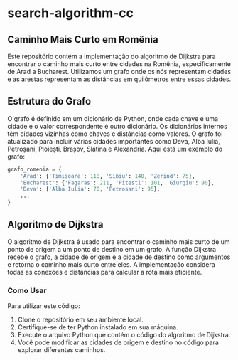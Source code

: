 # search-algorithm-cc

## Caminho Mais Curto em Romênia

Este repositório contém a implementação do algoritmo de Dijkstra para encontrar o caminho mais curto entre cidades na Romênia, especificamente de Arad a Bucharest. Utilizamos um grafo onde os nós representam cidades e as arestas representam as distâncias em quilômetros entre essas cidades.

## Estrutura do Grafo

O grafo é definido em um dicionário de Python, onde cada chave é uma cidade e o valor correspondente é outro dicionário. Os dicionários internos têm cidades vizinhas como chaves e distâncias como valores. O grafo foi atualizado para incluir várias cidades importantes como Deva, Alba Iulia, Petroșani, Ploiești, Brașov, Slatina e Alexandria. Aqui está um exemplo do grafo:

```python
grafo_romenia = {
    'Arad': {'Timisoara': 118, 'Sibiu': 140, 'Zerind': 75},
    'Bucharest': {'Fagaras': 211, 'Pitesti': 101, 'Giurgiu': 90},
    'Deva': {'Alba Iulia': 70, 'Petrosani': 95},
    ...
}
```

## Algoritmo de Dijkstra

O algoritmo de Dijkstra é usado para encontrar o caminho mais curto de um ponto de origem a um ponto de destino em um grafo. A função Dijkstra recebe o grafo, a cidade de origem e a cidade de destino como argumentos e retorna o caminho mais curto entre eles. A implementação considera todas as conexões e distâncias para calcular a rota mais eficiente.

### Como Usar

Para utilizar este código:

1. Clone o repositório em seu ambiente local.
2. Certifique-se de ter Python instalado em sua máquina.
3. Execute o arquivo Python que contém o código do algoritmo de Dijkstra.
4. Você pode modificar as cidades de origem e destino no código para explorar diferentes caminhos.